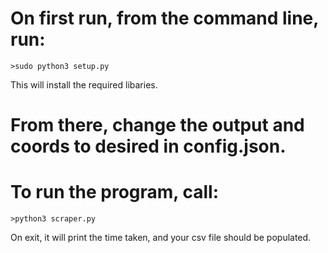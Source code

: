 # On first run, from the command line, run: 
    >sudo python3 setup.py
This will install the required libaries.

# From there, change the output and coords to desired in config.json.

# To run the program, call:
    >python3 scraper.py
On exit, it will print the time taken, and your csv file should be populated.
